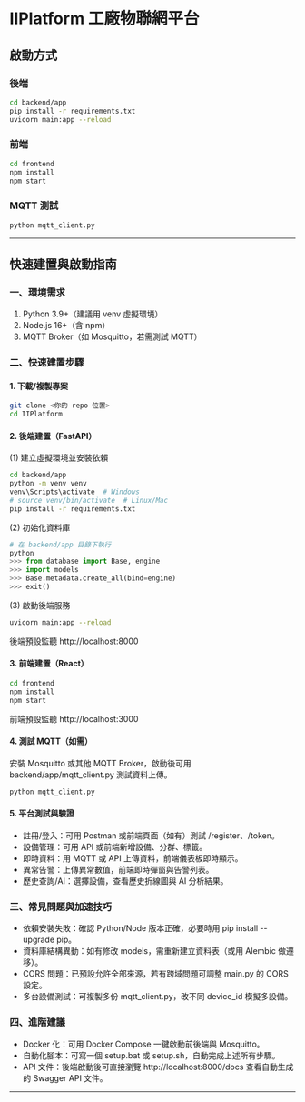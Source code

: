 # IIPlatform 工廠物聯網平台

## 啟動方式

### 後端
```bash
cd backend/app
pip install -r requirements.txt
uvicorn main:app --reload
```

### 前端
```bash
cd frontend
npm install
npm start
```

### MQTT 測試
```bash
python mqtt_client.py
```

---

## 快速建置與啟動指南

### 一、環境需求
1. Python 3.9+（建議用 venv 虛擬環境）
2. Node.js 16+（含 npm）
3. MQTT Broker（如 Mosquitto，若需測試 MQTT）

### 二、快速建置步驟

#### 1. 下載/複製專案
```bash
git clone <你的 repo 位置>
cd IIPlatform
```

#### 2. 後端建置（FastAPI）

(1) 建立虛擬環境並安裝依賴
```bash
cd backend/app
python -m venv venv
venv\Scripts\activate  # Windows
# source venv/bin/activate  # Linux/Mac
pip install -r requirements.txt
```

(2) 初始化資料庫
```python
# 在 backend/app 目錄下執行
python
>>> from database import Base, engine
>>> import models
>>> Base.metadata.create_all(bind=engine)
>>> exit()
```

(3) 啟動後端服務
```bash
uvicorn main:app --reload
```
後端預設監聽 http://localhost:8000

#### 3. 前端建置（React）
```bash
cd frontend
npm install
npm start
```
前端預設監聽 http://localhost:3000

#### 4. 測試 MQTT（如需）
安裝 Mosquitto 或其他 MQTT Broker，啟動後可用 backend/app/mqtt_client.py 測試資料上傳。
```bash
python mqtt_client.py
```

#### 5. 平台測試與驗證
- 註冊/登入：可用 Postman 或前端頁面（如有）測試 /register、/token。
- 設備管理：可用 API 或前端新增設備、分群、標籤。
- 即時資料：用 MQTT 或 API 上傳資料，前端儀表板即時顯示。
- 異常告警：上傳異常數值，前端即時彈窗與告警列表。
- 歷史查詢/AI：選擇設備，查看歷史折線圖與 AI 分析結果。

### 三、常見問題與加速技巧
- 依賴安裝失敗：確認 Python/Node 版本正確，必要時用 pip install --upgrade pip。
- 資料庫結構異動：如有修改 models，需重新建立資料表（或用 Alembic 做遷移）。
- CORS 問題：已預設允許全部來源，若有跨域問題可調整 main.py 的 CORS 設定。
- 多台設備測試：可複製多份 mqtt_client.py，改不同 device_id 模擬多設備。

### 四、進階建議
- Docker 化：可用 Docker Compose 一鍵啟動前後端與 Mosquitto。
- 自動化腳本：可寫一個 setup.bat 或 setup.sh，自動完成上述所有步驟。
- API 文件：後端啟動後可直接瀏覽 http://localhost:8000/docs 查看自動生成的 Swagger API 文件。

---
